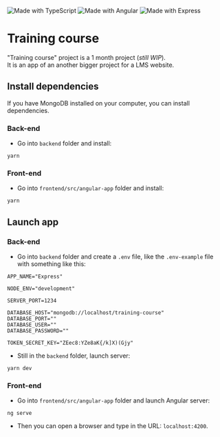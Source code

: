 ![Made with TypeScript](https://img.shields.io/badge/Made%20with-TypeScript-blue)
![Made with Angular](https://img.shields.io/badge/Made%20with-Angular-red)
![Made with Express](https://img.shields.io/badge/Made%20with-Express-whitesmoke)

# Training course
"Training course" project is a 1 month project (_still WIP_).<br/>
It is an app of an another bigger project for a LMS website.

## Install dependencies
If you have MongoDB installed on your computer, you can install dependencies.

### Back-end
- Go into `backend` folder and install:
```
yarn
```

### Front-end
- Go into `frontend/src/angular-app` folder and install:
```
yarn
```

## Launch app
### Back-end
- Go into `backend` folder and create a `.env` file, like the `.env-example` file with something like this:
```
APP_NAME="Express"

NODE_ENV="development"

SERVER_PORT=1234

DATABASE_HOST="mongodb://localhost/training-course"
DATABASE_PORT=""
DATABASE_USER=""
DATABASE_PASSWORD=""

TOKEN_SECRET_KEY="ZEec8:YZe8aK{/k]X)(Gjy"
```

- Still in the `backend` folder, launch server:
```
yarn dev
```

### Front-end
- Go into `frontend/src/angular-app` folder and launch Angular server:
```
ng serve
```

- Then you can open a browser and type in the URL: `localhost:4200`.